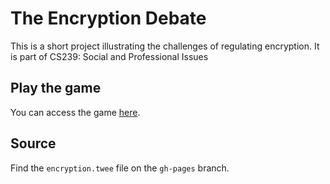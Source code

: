 # The Encryption Debate
This is a short project illustrating the challenges of regulating encryption. It is part of CS239: Social and Professional Issues

## Play the game
You can access the game [here](https://lee-blake.github.io/encryption-debate/).

## Source
Find the `encryption.twee` file on the `gh-pages` branch.
